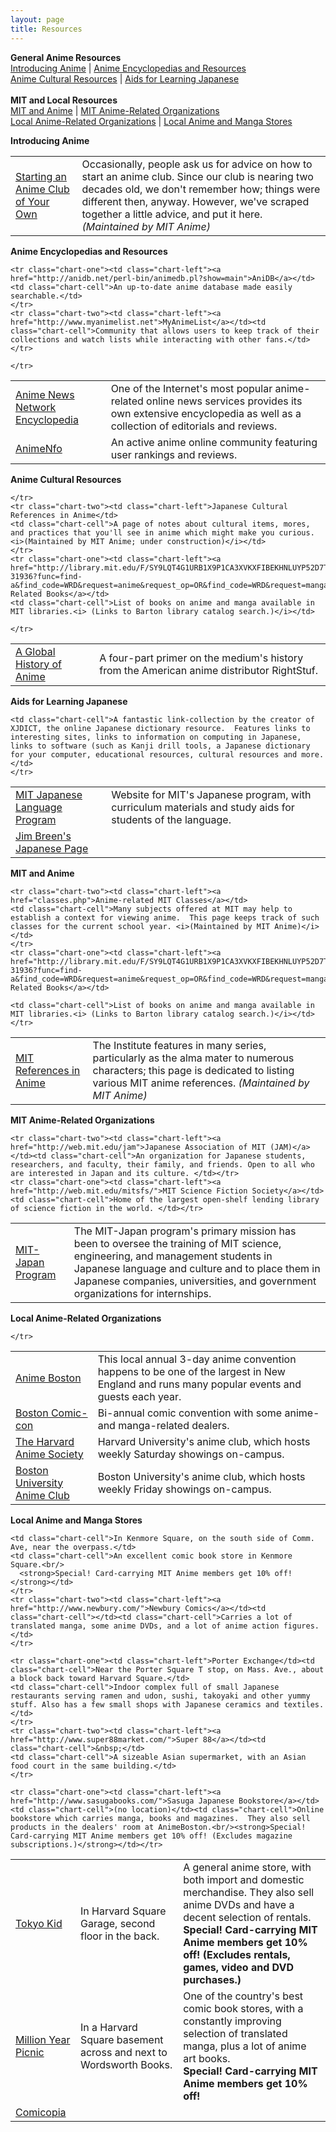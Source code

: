 ```yaml
---
layout: page
title: Resources
---
```


<b>General Anime Resources</b><br />
<a href="#intro">Introducing Anime</a> | <a href="#encyc">Anime Encyclopedias and Resources</a><br />
<a href="#culture">Anime Cultural Resources</a> | <a href="#jpn">Aids for Learning Japanese</a><br /><br />
<b>MIT and Local Resources</b><br />
<a href="#mit">MIT and Anime</a> | <a href="#mitorg">MIT Anime-Related Organizations</a><br />
<a href="#bostonorg">Local Anime-Related Organizations</a> | <a href="#stores">Local Anime and Manga Stores</a>
</center>

<p><a name="intro"></a><b>Introducing Anime</b></p>
<table class="chart">
		<tr class="chart-one"><td class="chart-left"><a href="start.php">Starting an Anime Club of Your Own</a></td>
		<td class="chart-cell">Occasionally, people ask us for advice on how to start an anime club. Since our club is nearing two decades old, we don't remember how; things were different then, anyway. However, we've scraped together a little advice, and put it here. <i>(Maintained by MIT Anime)</i></td>
		</tr>

</table>
<p><a name="encyc"></a>
<b>Anime Encyclopedias and Resources</b></p>

<table class="chart">
	<tr class="chart-one"><td class="chart-left"><a href="http://www.animenewsnetwork.com/encyclopedia/">Anime News Network Encyclopedia</a></td><td class="chart-cell">One of the Internet's most popular anime-related online news services provides its own extensive encyclopedia as well as a collection of editorials and reviews.</td></tr>
	<tr class="chart-two"><td class="chart-left"><a href="http://www.animenfo.com/">AnimeNfo</a></td><td class="chart-cell">An active anime online community featuring user rankings and reviews.</td></tr>

	<tr class="chart-one"><td class="chart-left"><a href="http://anidb.net/perl-bin/animedb.pl?show=main">AniDB</a></td>
	<td class="chart-cell">An up-to-date anime database made easily searchable.</td>
	</tr>
	<tr class="chart-two"><td class="chart-left"><a href="http://www.myanimelist.net">MyAnimeList</a></td><td class="chart-cell">Community that allows users to keep track of their collections and watch lists while interacting with other fans.</td></tr>

	</tr>

</table>

<p><a name="culture"></a>
<b>Anime Cultural Resources</b></p>
<table class="chart">
	<tr class="chart-one"><td class="chart-left"><a href="http://www.rightstuf.com/rssite/main/animeResources/globalHistory/part1/">A Global History of Anime</a></td>
	<td class="chart-cell">A four-part primer on the medium's history from the American anime distributor RightStuf.</td>

	</tr>
	<tr class="chart-two"><td class="chart-left">Japanese Cultural References in Anime</td>
	<td class="chart-cell">A page of notes about cultural items, mores, and practices that you'll see in anime which might make you curious. <i>(Maintained by MIT Anime; under construction)</i></td>
	</tr>
	<tr class="chart-one"><td class="chart-left"><a href="http://library.mit.edu/F/SY9LQT4G1URB1X9P1CA3XVKXFIBEKHNLUYP52D7T4FHGJ1AEMR-31936?func=find-a&find_code=WRD&request=anime&request_op=OR&find_code=WRD&request=manga&request_op=AND&find_code=WRD&request=&adjacent=N&filter_code_2=WYR&filter_request_2=&local_base=MIT01PUB&filter_code_4=WLB&filter_request_4=&filter_code_3=WYR&filter_request_3=&filter_code_1=WLG&filter_request_1=&filter_code_5=WCL&filter_request_5=&Search=Search">Anime-Related Books</a></td>
	<td class="chart-cell">List of books on anime and manga available in MIT libraries.<i> (Links to Barton library catalog search.)</i></td>

	</tr>
</table>

<p><a name="jpn"></a>
<b>Aids for Learning Japanese</b></p>
<table class="chart">
	<tr class="chart-one"><td class="chart-left"><a href="http://web.mit.edu/21f.500/www/">MIT Japanese Language Program</a></td><td class="chart-cell">Website for MIT's Japanese program, with curriculum materials and study aids for students of the language.</td></tr>
	<tr class="chart-two"><td class="chart-left"><a href="http://www.csse.monash.edu.au/~jwb/japanese.html">Jim Breen's Japanese Page</a></td>

	<td class="chart-cell">A fantastic link-collection by the creator of XJDICT, the online Japanese dictionary resource.  Features links to interesting sites, links to information on computing in Japanese, links to software (such as Kanji drill tools, a Japanese dictionary for your computer, educational resources, cultural resources and more. </td>
	</tr>
</table>

<p><a name="mit"></a>
<b>MIT and Anime</b></p>
<table class="chart">
	<tr class="chart-one"><td class="chart-left"><a href="mit_in_anime.php">MIT References in Anime</a></td>
	<td class="chart-cell">The Institute features in many series, particularly as the alma mater to numerous characters; this page is dedicated to listing various MIT anime references. <i>(Maintained by MIT Anime)</i></td>
	</tr>

	<tr class="chart-two"><td class="chart-left"><a href="classes.php">Anime-related MIT Classes</a></td>
	<td class="chart-cell">Many subjects offered at MIT may help to establish a context for viewing anime.  This page keeps track of such classes for the current school year. <i>(Maintained by MIT Anime)</i></td>
	</tr>
    <tr class="chart-one"><td class="chart-left"><a href="http://library.mit.edu/F/SY9LQT4G1URB1X9P1CA3XVKXFIBEKHNLUYP52D7T4FHGJ1AEMR-31936?func=find-a&find_code=WRD&request=anime&request_op=OR&find_code=WRD&request=manga&request_op=AND&find_code=WRD&request=&adjacent=N&filter_code_2=WYR&filter_request_2=&local_base=MIT01PUB&filter_code_4=WLB&filter_request_4=&filter_code_3=WYR&filter_request_3=&filter_code_1=WLG&filter_request_1=&filter_code_5=WCL&filter_request_5=&Search=Search">Anime-Related Books</a></td>

	<td class="chart-cell">List of books on anime and manga available in MIT libraries.<i> (Links to Barton library catalog search.)</i></td>
	</tr>
</table>

<p><a name="mitorg"></a>
<b>MIT Anime-Related Organizations</b></p>
<table class="chart">
	<tr class="chart-one"><td class="chart-left"><a href="http://web.mit.edu/mit-japan/www/">MIT-Japan Program</a></td><td class="chart-cell">The MIT-Japan program's primary mission has been to oversee the training of MIT science, engineering, and management students in Japanese language and culture and to place them in Japanese companies, universities, and government organizations for internships.</td></tr>

	<tr class="chart-two"><td class="chart-left"><a href="http://web.mit.edu/jam">Japanese Association of MIT (JAM)</a></td><td class="chart-cell">An organization for Japanese students, researchers, and faculty, their family, and friends. Open to all who are interested in Japan and its culture. </td></tr>
  	<tr class="chart-one"><td class="chart-left"><a href="http://web.mit.edu/mitsfs/">MIT Science Fiction Society</a></td><td class="chart-cell">Home of the largest open-shelf lending library of science fiction in the world. </td></tr>

</table>

<p><a name="bostonorg"></a>
<b>Local Anime-Related Organizations</b></p>
<table class="chart">
	<tr class="chart-one"><td class="chart-left"><a href="http://www.animeboston.com">Anime Boston</a></td><td class="chart-cell">This local annual 3-day anime convention happens to be one of the largest in New England and runs many popular events and guests each year.</td></tr>
	<tr class="chart-two"><td class="chart-left"><a href="http://www.bostoncomiccon.com">Boston Comic-con</a></td><td class="chart-cell">Bi-annual comic convention with some anime- and manga-related dealers.</td></tr>
	<tr class="chart-one"><td class="chart-left"><a href="http://www.hcs.harvard.edu/~anime/">The Harvard Anime Society</a></td><td class="chart-cell">Harvard University's anime club, which hosts weekly Saturday showings on-campus.</td></tr>
  	<tr class="chart-two"><td class="chart-left"><a href="http://people.bu.edu/buanime/">Boston University Anime Club</a></td>
  	<td class="chart-cell">Boston University's anime club, which hosts weekly Friday showings on-campus.</td>

  	</tr>
</table>

<p><a name="stores"></a>
<b>Local Anime and Manga Stores</b></p>
<table class="chart">
	<tr class="chart-one"><td class="chart-left"><a href="http://www.tokyokid.com/">Tokyo Kid</a></td><td class="chart-cell">In Harvard Square Garage, second floor in the back.</td>
	<td class="chart-cell">A general anime store, with both import and domestic merchandise.  They also sell anime DVDs and have a decent selection of rentals.<br/>
	  <strong>Special! Card-carrying MIT Anime members get 10% off! (Excludes rentals, games, video and DVD purchases.)</strong></td>
	</tr>
	<tr class="chart-two"><td class="chart-left"><a href="http://themillionyearpicnic.com/">Million Year Picnic</a></td><td class="chart-cell">In a Harvard Square basement across and next to Wordsworth Books. </td>
	<td class="chart-cell">One of the country's best comic book stores, with a constantly improving selection of translated manga, plus a lot of anime art books.<br/><strong>Special! Card-carrying MIT Anime members get 10% off!</strong></td></tr>
  	<tr class="chart-one"><td class="chart-left"><a href="http://www.comicopia.com/">Comicopia</a></td>

  	<td class="chart-cell">In Kenmore Square, on the south side of Comm. Ave, near the overpass.</td>
  	<td class="chart-cell">An excellent comic book store in Kenmore Square.<br/>
  	  <strong>Special! Card-carrying MIT Anime members get 10% off!</strong></td>
  	</tr>
  	<tr class="chart-two"><td class="chart-left"><a href="http://www.newbury.com/">Newbury Comics</a></td><td class="chart-cell"></td><td class="chart-cell">Carries a lot of translated manga, some anime DVDs, and a lot of anime action figures.</td>
  	</tr>

  	<tr class="chart-one"><td class="chart-left">Porter Exchange</td><td class="chart-cell">Near the Porter Square T stop, on Mass. Ave., about a block back toward Harvard Square.</td>
  	<td class="chart-cell">Indoor complex full of small Japanese restaurants serving ramen and udon, sushi, takoyaki and other yummy stuff. Also has a few small shops with Japanese ceramics and textiles.</td>
  	</tr>
  	<tr class="chart-two"><td class="chart-left"><a href="http://www.super88market.com/">Super 88</a></td><td class="chart-cell">&nbsp;</td>
  	<td class="chart-cell">A sizeable Asian supermarket, with an Asian food court in the same building.</td>
  	</tr>

	<tr class="chart-one"><td class="chart-left"><a href="http://www.sasugabooks.com/">Sasuga Japanese Bookstore</a></td><td class="chart-cell">(no location)</td><td class="chart-cell">Online bookstore which carries manga, books and magazines.  They also sell products in the dealers' room at AnimeBoston.<br/><strong>Special! Card-carrying MIT Anime members get 10% off! (Excludes magazine subscriptions.)</strong></td></tr>
  </table>
